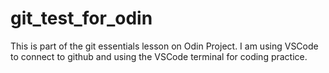 # git_test_for_odin
This is part of the git essentials lesson on Odin Project. 
I am using VSCode to connect to github and using the VSCode terminal
for coding practice. 
